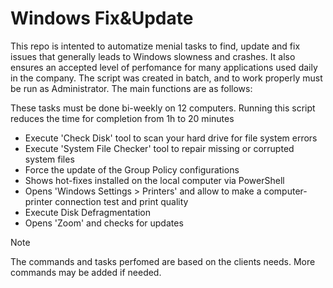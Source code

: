 # Windows Fix&Update
This repo is intented to automatize menial tasks to find, update and fix issues that generally leads to Windows slowness and crashes. It also ensures an accepted level of perfomance for many applications used daily in the company.
The script was created in batch, and to work properly must be run as Administrator. The main functions are as follows:

These tasks must be done bi-weekly on 12 computers. Running this script reduces the time for completion from 1h to 20 minutes

+ Execute 'Check Disk' tool to scan your hard drive for file system errors
+ Execute 'System File Checker' tool to repair missing or corrupted system files
+ Force the update of the Group Policy configurations
+ Shows hot-fixes installed on the local computer via PowerShell
+ Opens 'Windows Settings > Printers' and allow to make a computer-printer connection test and print quality
+ Execute Disk Defragmentation
+ Opens 'Zoom' and checks for updates

> [!NOTE]
> The commands and tasks perfomed are based on the clients needs. More commands may be added if needed.
